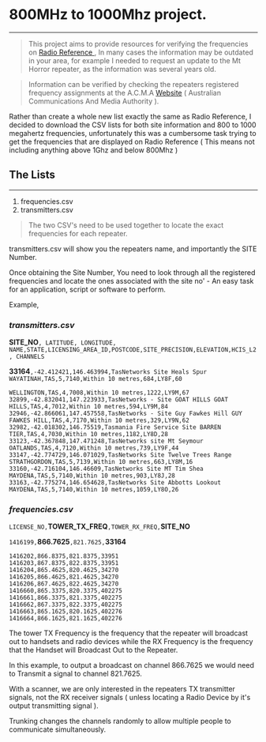 # **800**MHz to **1000**Mhz project.
----
> This project aims to provide resources for verifying the frequencies on [Radio Reference ](https://RadioReference.com), In many cases the information may be outdated in your area, for example I needed to request an update to the Mt Horror repeater, as the information was several years old.
 
>  Information can be verified by checking the repeaters registered frequency assignments at the A.C.M.A [Website](https://web.acma.gov.au/rrl/site_proximity.for_client?pCLIENT_NO=220486) ( Australian Communications And Media Authority ).
  
 Rather than create a whole new list exactly the same as Radio Reference, I decided to download the CSV lists for both site information and 800 to 1000 megahertz frequencies, unfortunately this was a cumbersome task trying to get the frequencies that are displayed on Radio Reference ( This means not including anything above 1Ghz and below 800Mhz )
  
##  **The Lists**
----
1. frequencies.csv
2. transmitters.csv

> The two CSV's need to be used together to locate the exact frequencies for each repeater.
 
 transmitters.csv will show you the repeaters name, and importantly the SITE Number.
  
  Once obtaining the Site Number, You need to look through all the registered frequencies and locate the ones associated with the site no' - An easy task for an application, script or software to perform.  
  
 Example,  
### _transmitters.csv_
**SITE_NO**`, LATITUDE, LONGITUDE, NAME,STATE,LICENSING_AREA_ID,POSTCODE,SITE_PRECISION,ELEVATION,HCIS_L2, CHANNELS`

**33164**`,-42.412421,146.463994,TasNetworks Site Heals Spur WAYATINAH,TAS,5,7140,Within 10 metres,684,LY8F,60`
   
```
WELLINGTON,TAS,4,7008,Within 10 metres,1222,LY9M,67
32899,-42.832041,147.223933,TasNetworks - Site GOAT HILLS GOAT HILLS,TAS,4,7012,Within 10 metres,594,LY9M,84
32946,-42.866061,147.457558,TasNetworks - Site Guy Fawkes Hill GUY FAWKES HILL,TAS,4,7170,Within 10 metres,329,LY9N,62
32982,-42.018302,146.75519,Tasmania Fire Service Site BARREN TIER,TAS,4,7030,Within 10 metres,1182,LY8D,28
33123,-42.367848,147.471248,TasNetworks site Mt Seymour OATLANDS,TAS,4,7120,Within 10 metres,739,LY9F,44
33147,-42.774729,146.071029,TasNetworks Site Twelve Trees Range STRATHGORDON,TAS,5,7139,Within 10 metres,663,LY8M,16
33160,-42.716104,146.46609,TasNetworks Site MT Tim Shea MAYDENA,TAS,5,7140,Within 10 metres,903,LY8J,28
33163,-42.775274,146.654628,TasNetworks Site Abbotts Lookout MAYDENA,TAS,5,7140,Within 10 metres,1059,LY8O,26

```

###      _frequencies.csv_  
 `LICENSE_NO,`**TOWER_TX_FREQ**`,TOWER_RX_FREQ,`**SITE_NO**   

 `1416199,`**866.7625**`,821.7625,`**33164**
 
```
1416202,866.8375,821.8375,33951
1416203,867.8375,822.8375,33951
1416204,865.4625,820.4625,34270
1416205,866.4625,821.4625,34270
1416206,867.4625,822.4625,34270
1416660,865.3375,820.3375,402275
1416661,866.3375,821.3375,402275
1416662,867.3375,822.3375,402275
1416663,865.1625,820.1625,402276
1416664,866.1625,821.1625,402276
```
 
 The tower TX Frequency is the frequency that the repeater will broadcast out to handsets and radio devices while the RX Frequency is the frequency that the Handset will Broadcast Out to the Repeater.
 
In this example, to output a broadcast on channel 866.7625 we would need to Transmit a signal to channel 821.7625.
  
 With a scanner, we are only interested in the repeaters TX transmitter signals, not the RX receiver signals ( unless locating a Radio Device by it's output transmitting signal ).
  
Trunking changes the channels randomly to allow multiple people to communicate simultaneously.
 
 
  
  
  



